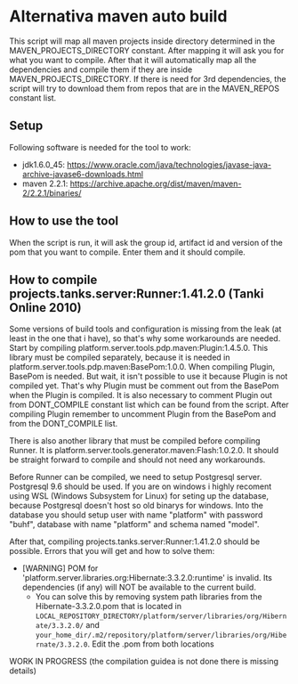 # Alternativa maven auto build
This script will map all maven projects inside directory determined in the MAVEN_PROJECTS_DIRECTORY constant. After mapping it will ask you for what you want to compile. After that it will automatically map all the dependencies and compile them if they are inside MAVEN_PROJECTS_DIRECTORY. If there is need for 3rd dependencies, the script will try to download them from repos that are in the MAVEN_REPOS constant list. 
## Setup
Following software is needed for the tool to work:
* jdk1.6.0_45: https://www.oracle.com/java/technologies/javase-java-archive-javase6-downloads.html
* maven 2.2.1: https://archive.apache.org/dist/maven/maven-2/2.2.1/binaries/
## How to use the tool
When the script is run, it will ask the group id, artifact id and version of the pom that you want to compile. Enter them and it should compile.
## How to compile projects.tanks.server:Runner:1.41.2.0 (Tanki Online 2010)
Some versions of build tools and configuration is missing from the leak (at least in the one that i have), so that's why some workarounds are needed.
Start by compiling platform.server.tools.pdp.maven:Plugin:1.4.5.0. This library must be compiled separately, because it is needed in platform.server.tools.pdp.maven:BasePom:1.0.0. When compiling Plugin, BasePom is needed. But wait, it isn't possible to use it because Plugin is not compiled yet. That's why Plugin must be comment out from the BasePom when the Plugin is compiled. It is also necessary to comment Plugin out from DONT_COMPILE constant list which can be found from the script. After compiling Plugin remember to uncomment Plugin from the BasePom and from the DONT_COMPILE list. 

There is also another library that must be compiled before compiling Runner. It is platform.server.tools.generator.maven:Flash:1.0.2.0. It should be straight forward to compile and should not need any workarounds.

Before Runner can be compiled, we need to setup Postgresql server. Postgresql 9.6 should be used. If you are on windows i highly recoment using WSL (Windows Subsystem for Linux) for seting up the database, because Postgresql doesn't host so old binarys for windows. Into the database you should setup user with name "platform" with password "buhf", database with name "platform" and schema named "model".

  After that, compiling projects.tanks.server:Runner:1.41.2.0 should be possible.
  Errors that you will get and how to solve them:
  * [WARNING] POM for 'platform.server.libraries.org:Hibernate:3.3.2.0:runtime' is invalid. Its dependencies (if any) will NOT be available to the current build.
	  * You can solve this by removing system path libraries from the Hibernate-3.3.2.0.pom that is located in ``LOCAL_REPOSITORY_DIRECTORY/platform/server/libraries/org/Hibernate/3.3.2.0/`` and ``your_home_dir/.m2/repository/platform/server/libraries/org/Hibernate/3.3.2.0``. Edit the .pom from both locations

WORK IN PROGRESS (the compilation guidea is not done there is missing details)
